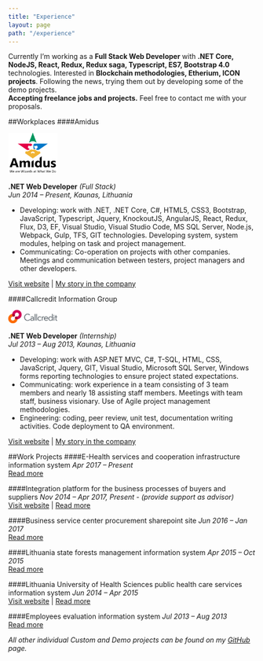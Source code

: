 ```yaml
---
title: "Experience"
layout: page
path: "/experience"
---
```


Currently I’m working as a **Full Stack Web Developer** with **.NET Core, NodeJS, React, Redux, Redux saga, Typescript, ES7, Bootstrap 4.0** technologies. Interested in **Blockchain methodologies, Etherium, ICON projects**. Following the news, trying them out by developing some of the demo projects.<br />
**Accepting freelance jobs and projects.** Feel free to contact me with your proposals.

##Workplaces
####Amidus

<figure class="float-right" style="width: 100px; margin: 0px">
	<img src="amidus-logo.svg" alt="Amidus logo">
</figure>

**.NET Web Developer** *(Full Stack)*<br/>
*Jun 2014 – Present, Kaunas, Lithuania*

- Developing: work with .NET, .NET Core, C#, HTML5, CSS3, Bootstrap, JavaScript, Typescript, Jquery, KnockoutJS, AngularJS, React, Redux, Flux, D3, EF, Visual Studio, Visual Studio Code, MS SQL Server, Node.js, Webpack, Gulp, TFS, GIT technologies. Developing system, system modules, helping on task and project management.
- Communicating: Co-operation on projects with other companies. Meetings and communication between testers, project managers and other developers.

<a href="http://www.amidus.lt/about/" target="_blank">Visit website</a> |
<a href="/experience/workplaces/amidus">My story in the company</a>

####Callcredit Information Group

<figure class="float-right" style="width: 100px; margin: 0px">
	<img src="callcredit-logo.jpg" alt="Amidus logo">
</figure>

**.NET Web Developer** *(Internship)*<br/>
*Jul 2013 – Aug 2013, Kaunas, Lithuania*

- Developing: work with ASP.NET MVC, C#, T-SQL, HTML, CSS, JavaScript, Jquery, GIT, Visual Studio, Microsoft SQL Server, Windows forms reporting technologies to ensure project stated expectations.
- Communicating: work experience in a team consisting of 3 team members and nearly 18 assisting staff members. Meetings with team staff, business visionary. Use of Agile project management methodologies.
- Engineering: coding, peer review, unit test, documentation writing activities. Code deployment to QA environment.

<a href="https://www.callcredit.co.uk/about-us" target="_blank">Visit website</a> |
<a href="/experience/workplaces/callcredit">My story in the company</a>

##Work Projects
####E-Health services and cooperation infrastructure information system
*Apr 2017 – Present*<br/>
<a href="/experience/projects/e-health-services-and-cooperation-infrastructure-information-system">Read more</a>

####Integration platform for the business processes of buyers and suppliers
*Nov 2014 – Apr 2017, Present - (provide support as advisor)*<br/>
<a href="http://viacorex.com/en/" target="_blank">Visit website</a> | 
<a href="/experience/projects/integration-platform-for-the-business-processes-of-buyers-and-suppliers">Read more</a>

####Business service center procurement sharepoint site
*Jun 2016 – Jan 2017*<br/>
<a href="/experience/projects/business-service-center-procurement-sharepoint-site">Read more</a>

####Lithuania state forests management information system
*Apr 2015 – Oct 2015*<br/>
<a href="/experience/projects/lithuanian-state-forests-management-information-system">Read more</a>

####Lithuania University of Health Sciences public health care services information system
*Jun 2014 – Apr 2015*<br/>
<a href="https://portalas.kaunoklinikos.lt/" target="_blank">Visit website</a> |
<a href="/experience/projects/lithuanian-university-of-health-sciences-public-health-care-services-information-system">Read more</a>

####Employees evaluation information system
*Jul 2013 – Aug 2013*<br/>
<a href="/experience/projects/employees-evaluation-system">Read more</a>

*All other individual Custom and Demo projects can be found on my <a href="https://github.com/aivsim" target="_blank">GitHub</a> page.*

<!-- ##Freelance
In my spare time I am also working:
* Personal, business representation website development;
* IT support;
* Fixing, installing computer hardware and its components;

Feel free to contact me with your job proposals. -->

<!-- ##Freelance projects

####Personal website: My current blog
*Jan 2018 – Present*<br/>
[https://aivarassimulis.xyz](https://aivarassimulis.xyz)

####Business website: Floor grinding
*Dec 2017 – Jan 2018, Present - (provide support)*<br/>
[https://slifuojugrindis.lt](https://slifuojugrindis.lt) -->
